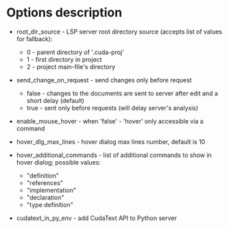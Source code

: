 # Options description

* root_dir_source - LSP server root directory source (accepts list of values for fallback):
    * 0 - parent directory of '.cuda-proj'
    * 1 - first directory in project
    * 2 - project main-file's directory

* send_change_on_request - send changes only before request 
    * false - changes to the documents are sent to server after edit and a short delay (default)
    * true - sent only before requests (will delay server's analysis)

* enable_mouse_hover - when 'false' - 'hover' only accessible via a command

* hover_dlg_max_lines - hover dialog max lines number, default is 10

* hover_additional_commands - list of additional commands to show in hover dialog; possible values:
    * "definition"
    * "references"
    * "implementation"
    * "declaration"
    * "type definition"

* cudatext_in_py_env - add CudaText API to Python server
